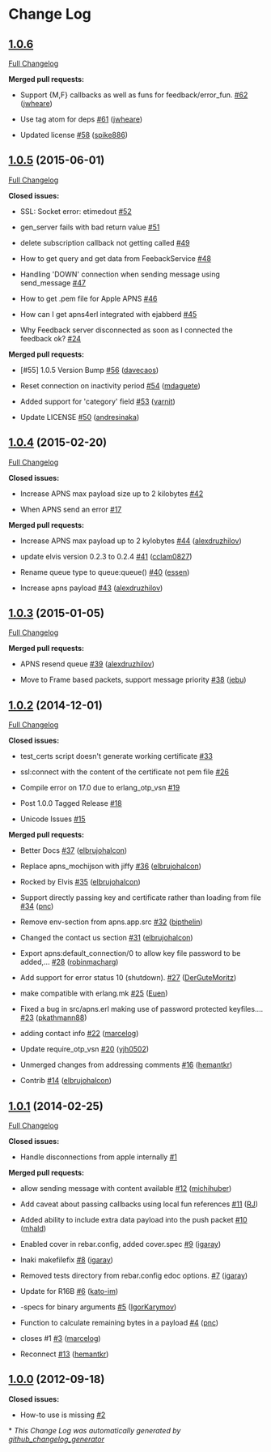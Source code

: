 # Change Log

## [1.0.6](https://github.com/inaka/apns4erl/tree/HEAD)

[Full Changelog](https://github.com/inaka/apns4erl/compare/1.0.5...HEAD)

**Merged pull requests:**

- Support {M,F} callbacks as well as funs for feedback/error\_fun. [\#62](https://github.com/inaka/apns4erl/pull/62) ([jwheare](https://github.com/jwheare))

- Use tag atom for deps [\#61](https://github.com/inaka/apns4erl/pull/61) ([jwheare](https://github.com/jwheare))

- Updated license [\#58](https://github.com/inaka/apns4erl/pull/58) ([spike886](https://github.com/spike886))

## [1.0.5](https://github.com/inaka/apns4erl/tree/1.0.5) (2015-06-01)

[Full Changelog](https://github.com/inaka/apns4erl/compare/1.0.4...1.0.5)

**Closed issues:**

- SSL: Socket error: etimedout [\#52](https://github.com/inaka/apns4erl/issues/52)

- gen\_server fails with bad return value [\#51](https://github.com/inaka/apns4erl/issues/51)

- delete subscription callback not getting called [\#49](https://github.com/inaka/apns4erl/issues/49)

- How to get query and get data from FeebackService [\#48](https://github.com/inaka/apns4erl/issues/48)

- Handling 'DOWN' connection when sending message using send\_message [\#47](https://github.com/inaka/apns4erl/issues/47)

- How to get .pem file for Apple APNS [\#46](https://github.com/inaka/apns4erl/issues/46)

- How can I get apns4erl integrated with ejabberd [\#45](https://github.com/inaka/apns4erl/issues/45)

- Why Feedback server disconnected as soon as I connected the feedback ok? [\#24](https://github.com/inaka/apns4erl/issues/24)

**Merged pull requests:**

- \[\#55\] 1.0.5 Version Bump [\#56](https://github.com/inaka/apns4erl/pull/56) ([davecaos](https://github.com/davecaos))

- Reset connection on inactivity period [\#54](https://github.com/inaka/apns4erl/pull/54) ([mdaguete](https://github.com/mdaguete))

- Added support for 'category' field [\#53](https://github.com/inaka/apns4erl/pull/53) ([varnit](https://github.com/varnit))

- Update LICENSE [\#50](https://github.com/inaka/apns4erl/pull/50) ([andresinaka](https://github.com/andresinaka))

## [1.0.4](https://github.com/inaka/apns4erl/tree/1.0.4) (2015-02-20)

[Full Changelog](https://github.com/inaka/apns4erl/compare/1.0.3...1.0.4)

**Closed issues:**

- Increase APNS max payload size up to 2 kilobytes [\#42](https://github.com/inaka/apns4erl/issues/42)

- When APNS send an error [\#17](https://github.com/inaka/apns4erl/issues/17)

**Merged pull requests:**

- Increase APNS max payload up to 2 kylobytes [\#44](https://github.com/inaka/apns4erl/pull/44) ([alexdruzhilov](https://github.com/alexdruzhilov))

- update elvis version 0.2.3 to 0.2.4 [\#41](https://github.com/inaka/apns4erl/pull/41) ([cclam0827](https://github.com/cclam0827))

- Rename queue type to queue:queue\(\) [\#40](https://github.com/inaka/apns4erl/pull/40) ([essen](https://github.com/essen))

- Increase apns payload [\#43](https://github.com/inaka/apns4erl/pull/43) ([alexdruzhilov](https://github.com/alexdruzhilov))

## [1.0.3](https://github.com/inaka/apns4erl/tree/1.0.3) (2015-01-05)

[Full Changelog](https://github.com/inaka/apns4erl/compare/1.0.2...1.0.3)

**Merged pull requests:**

- APNS resend queue [\#39](https://github.com/inaka/apns4erl/pull/39) ([alexdruzhilov](https://github.com/alexdruzhilov))

- Move to Frame based packets, support message priority [\#38](https://github.com/inaka/apns4erl/pull/38) ([jebu](https://github.com/jebu))

## [1.0.2](https://github.com/inaka/apns4erl/tree/1.0.2) (2014-12-01)

[Full Changelog](https://github.com/inaka/apns4erl/compare/1.0.1...1.0.2)

**Closed issues:**

- test\_certs script doesn't generate working certificate [\#33](https://github.com/inaka/apns4erl/issues/33)

- ssl:connect with the content of the certificate not pem file [\#26](https://github.com/inaka/apns4erl/issues/26)

- Compile error on 17.0 due to erlang\_otp\_vsn [\#19](https://github.com/inaka/apns4erl/issues/19)

- Post 1.0.0 Tagged Release [\#18](https://github.com/inaka/apns4erl/issues/18)

- Unicode Issues [\#15](https://github.com/inaka/apns4erl/issues/15)

**Merged pull requests:**

- Better Docs [\#37](https://github.com/inaka/apns4erl/pull/37) ([elbrujohalcon](https://github.com/elbrujohalcon))

- Replace apns\_mochijson with jiffy [\#36](https://github.com/inaka/apns4erl/pull/36) ([elbrujohalcon](https://github.com/elbrujohalcon))

- Rocked by Elvis [\#35](https://github.com/inaka/apns4erl/pull/35) ([elbrujohalcon](https://github.com/elbrujohalcon))

- Support directly passing key and certificate rather than loading from file [\#34](https://github.com/inaka/apns4erl/pull/34) ([pnc](https://github.com/pnc))

- Remove env-section from apns.app.src [\#32](https://github.com/inaka/apns4erl/pull/32) ([bipthelin](https://github.com/bipthelin))

- Changed the contact us section [\#31](https://github.com/inaka/apns4erl/pull/31) ([elbrujohalcon](https://github.com/elbrujohalcon))

- Export apns:default\_connection/0 to allow key file password to be added,... [\#28](https://github.com/inaka/apns4erl/pull/28) ([robinmacharg](https://github.com/robinmacharg))

- Add support for error status 10 \(shutdown\). [\#27](https://github.com/inaka/apns4erl/pull/27) ([DerGuteMoritz](https://github.com/DerGuteMoritz))

- make compatible with erlang.mk [\#25](https://github.com/inaka/apns4erl/pull/25) ([Euen](https://github.com/Euen))

- Fixed a bug in src/apns.erl making use of password protected keyfiles.... [\#23](https://github.com/inaka/apns4erl/pull/23) ([pkathmann88](https://github.com/pkathmann88))

- adding contact info [\#22](https://github.com/inaka/apns4erl/pull/22) ([marcelog](https://github.com/marcelog))

- Update require\_otp\_vsn [\#20](https://github.com/inaka/apns4erl/pull/20) ([yjh0502](https://github.com/yjh0502))

- Unmerged changes from addressing comments [\#16](https://github.com/inaka/apns4erl/pull/16) ([hemantkr](https://github.com/hemantkr))

- Contrib [\#14](https://github.com/inaka/apns4erl/pull/14) ([elbrujohalcon](https://github.com/elbrujohalcon))

## [1.0.1](https://github.com/inaka/apns4erl/tree/1.0.1) (2014-02-25)

[Full Changelog](https://github.com/inaka/apns4erl/compare/1.0.0...1.0.1)

**Closed issues:**

- Handle disconnections from apple internally [\#1](https://github.com/inaka/apns4erl/issues/1)

**Merged pull requests:**

- allow sending message with content available [\#12](https://github.com/inaka/apns4erl/pull/12) ([michihuber](https://github.com/michihuber))

- Add caveat about passing callbacks using local fun references [\#11](https://github.com/inaka/apns4erl/pull/11) ([RJ](https://github.com/RJ))

- Added ability to include extra data payload into the push packet [\#10](https://github.com/inaka/apns4erl/pull/10) ([mhald](https://github.com/mhald))

- Enabled cover in rebar.config, added cover.spec [\#9](https://github.com/inaka/apns4erl/pull/9) ([igaray](https://github.com/igaray))

- Inaki makefilefix [\#8](https://github.com/inaka/apns4erl/pull/8) ([igaray](https://github.com/igaray))

- Removed tests directory from rebar.config edoc options. [\#7](https://github.com/inaka/apns4erl/pull/7) ([igaray](https://github.com/igaray))

- Update for R16B [\#6](https://github.com/inaka/apns4erl/pull/6) ([kato-im](https://github.com/kato-im))

- -specs for binary arguments [\#5](https://github.com/inaka/apns4erl/pull/5) ([IgorKarymov](https://github.com/IgorKarymov))

- Function to calculate remaining bytes in a payload [\#4](https://github.com/inaka/apns4erl/pull/4) ([pnc](https://github.com/pnc))

- closes \#1 [\#3](https://github.com/inaka/apns4erl/pull/3) ([marcelog](https://github.com/marcelog))

- Reconnect [\#13](https://github.com/inaka/apns4erl/pull/13) ([hemantkr](https://github.com/hemantkr))

## [1.0.0](https://github.com/inaka/apns4erl/tree/1.0.0) (2012-09-18)

**Closed issues:**

- How-to use is missing [\#2](https://github.com/inaka/apns4erl/issues/2)



\* *This Change Log was automatically generated by [github_changelog_generator](https://github.com/skywinder/Github-Changelog-Generator)*